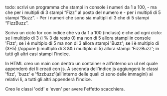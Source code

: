 todo: scrivi un programma che stampi in console i numeri da 1 a 100,
        - ma che per i multipli di 3 stampi “Fizz” al posto del numero e
        - per i multipli di 5 stampi “Buzz”.
        - Per i numeri che sono sia multipli di 3 che di 5 stampi “FizzBuzz”.

Scrivo un ciclo for con indice che va da 1 a 100 (incluso) e che ad ogni ciclo:
    se i multiplo di 3 (i % 3 dà resto 0) ma non di 5
        allora stampi in console 'Fizz';
    se i è multiplo di 5 ma non di 3
        allora stampi 'Buzz';
    se i è multiplo di (3*5)    //oppure (i multiplo di 3 && i multiplo di 5)
        allora stampi 'FizzBuzz';
    in tutti gli altri casi
        stampi l'indice.


In HTML creo un main con dentro un container e all'interno un ul nel quale appenderò dei li creati con js.
A seconda dell'indice js aggiungerà le classi 'fizz', 'buzz' e 'fizzbuzz'(all'interno delle quali ci sono delle immagini) ai relativi li, a tutti gli altri appenderà l'indice.

Creo le classi 'odd' e 'even' per avere l'effetto scacchiera.